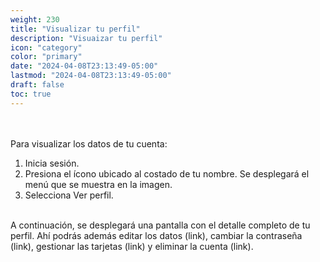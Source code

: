 ```yaml
---
weight: 230
title: "Visualizar tu perfil"
description: "Visuaizar tu perfil"
icon: "category"
color: "primary"
date: "2024-04-08T23:13:49-05:00"
lastmod: "2024-04-08T23:13:49-05:00"
draft: false
toc: true
---
```


<br></br>
Para visualizar los datos de tu cuenta:

1. Inicia sesión.
2. Presiona el ícono ubicado al costado de tu nombre. Se desplegará el menú que se muestra en la imagen.
3. Selecciona Ver perfil.
<br></br>

A continuación, se desplegará una pantalla con el detalle completo de tu perfil. Ahí podrás además editar los datos (link), cambiar la contraseña (link), gestionar las tarjetas (link) y eliminar la cuenta (link).

